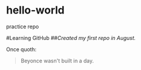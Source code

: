# hello-world
practice repo

#Learning GitHub
##*Created my first repo in August.* 

Once quoth: 

>Beyonce wasn't built in a day.

